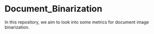 # Document_Binarization

In this repository, we aim to look into some metrics for document image binarization. 
